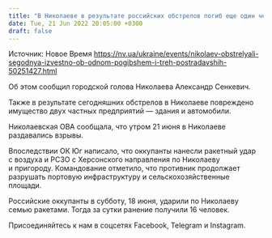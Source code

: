 ```yaml
---
title: "В Николаеве в результате российских обстрелов погиб еще один человек, трое ранены"
date: Tue, 21 Jun 2022 20:05:00 +0300
draft: false
---
```

Источник: Новое Время https://nv.ua/ukraine/events/nikolaev-obstrelyali-segodnya-izvestno-ob-odnom-pogibshem-i-treh-postradavshih-50251427.html


 Об этом сообщил городской голова Николаева Александр Сенкевич.

Также в результате сегодняшних обстрелов в Николаеве повреждено имущество двух частных предприятий — здания и автомобили.

Николаевская ОВА сообщала, что утром 21 июня в Николаеве раздавались взрывы.

Впоследствии ОК Юг написало, что оккупанты нанесли ракетный удар с воздуха и РСЗО с Херсонского направления по Николаеву и пригороду. Командование отметило, что противник продолжает разрушать портовую инфраструктуру и сельскохозяйственные площади.

 Российские оккупанты в субботу, 18 июня, ударили по Николаеву семью ракетами. Тогда за сутки ранение получили 16 человек.

Присоединяйтесь к нам в соцсетях Facebook, Telegram и Instagram.
